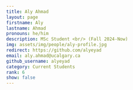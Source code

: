 ```yaml
---
title: Aly Ahmad
layout: page
firstname: Aly
lastname: Ahmad
pronouns: he/him
description: MSc Student <br/> (Fall 2024-Now)
img: assets/img/people/aly-profile.jpg
redirect: https://github.com/alyeyad
email: aly.ahmad@ucalgary.ca
github_username: alyeyad
category: Current Students
rank: 6
show: false
---
```

